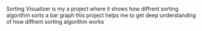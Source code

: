 Sorting Visualizer is my a project where it shows how diffrent sorting algorithm sorts a bar graph this project helps
me to get deep understanding of how diffrent sorting algorithm works 

